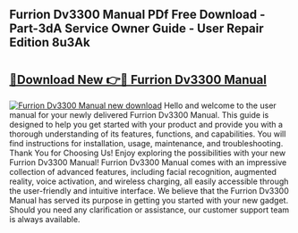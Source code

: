 ## Furrion Dv3300 Manual PDf Free Download - Part-3dA Service Owner Guide - User Repair Edition 8u3Ak

# <h2><a href="http://bc30741.oget.top/?id=Furrion+Dv3300+Manual">🔗Download New 👉🔴 Furrion Dv3300 Manual</a></h2>

[![Furrion Dv3300 Manual new download](https://i.imgur.com/5g1atiW.png)](http://bc30741.oget.top/?id=Furrion+Dv3300+Manual)
Hello and welcome to the user manual for your newly delivered Furrion Dv3300 Manual. This guide is designed to help you get started with your product and provide you with a thorough understanding of its features, functions, and capabilities. You will find instructions for installation, usage, maintenance, and troubleshooting. Thank You for Choosing Us! Enjoy exploring the possibilities with your new Furrion Dv3300 Manual! Furrion Dv3300 Manual comes with an impressive collection of advanced features, including facial recognition, augmented reality, voice activation, and wireless charging, all easily accessible through the user-friendly and intuitive interface. We believe that the Furrion Dv3300 Manual has served its purpose in getting you started with your new gadget. Should you need any clarification or assistance, our customer support team is always available.
